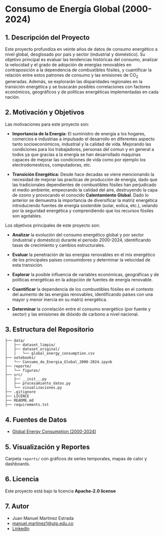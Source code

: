 # Consumo de Energía Global (2000-2024)

## 1. Descripción del Proyecto

Este proyecto profundiza en veinte años de datos de consumo energético a nivel global, desglosado por país y sector (industrial y doméstico). Su objetivo principal es evaluar las tendencias históricas del consumo, analizar la velocidad y el grado de adopción de energías renovables en contraposición a la dependencia de combustibles fósiles, y cuantificar la relación entre estos patrones de consumo y las emisiones de $\text{CO}_2$ generadas. Además, se explorarán las disparidades regionales en la transición energética y se buscarán posibles correlaciones con factores económicos, geográficos y de políticas energéticas implementadas en cada nación.

## 2. Motivación y Objetivos

Las motivaciones para este proyecto son:

- **Importancia de la Energía:** El suministro de energía a los hogares, comercios e industrias a impulsado el desarrollo en diferentes aspecto tanto socioeconómicos, industrial y la calidad de vida. Mejorando las condiciones para los trabajadores, personas del comun y en general a todos ya que gracias a la energía se han desarrollado maquinas capaces de mejorar las condiciones de vida como por ejemplo los electrodomesticos, computadoras, etc.

- **Transición Energética:** Desde hace decadas se viene mencionando la necesidad de mejorar las practicas de producción de energía, dado que las tradicionales dependientes de combustibles fósiles han perjudicado el medio ambiente, empeorando la calidad del aire, destruyendo la capa de ozono y provocando el conocido **Calentamiento Global**. Dado lo anterior se demuestra la importancia de diversificar la matriz energética introduciendo fuentes de energía sostenible (solar, eolica, etc.), velando por la seguridad energética y comprendiendo que los recursos fósiles son agotables.

Los objetivos principales de este proyecto son:

- **Analizar** la evolución del consumo energético global y por sector (industrial y doméstico) durante el periodo 2000-2024, identificando tasas de crecimiento y cambios estructurales.

- **Evaluar** la penetración de las energías renovables en el mix energético de los principales países consumidores y determinar la velocidad de esta transición.

- **Explorar** la posible influencia de variables económicas, geográficas y de políticas energéticas en la adopción de fuentes de energía renovable.

- **Cuantificar** la dependencia de los combustibles fósiles en el contexto del aumento de las energías renovables, identificando países con una mayor y menor inercia en su matriz energética.

- **Determinar** la correlación entre el consumo energético (por fuente y sector) y las emisiones de dióxido de carbono a nivel nacional.

## 3. Estructura del Repositorio
```text
├── data/
│   ├── dataset_limpio/
│   ├── dataset_original/
│   │   └── global_energy_consumption.csv
├── notebooks/
│   └── Consumo_de_Energia_Global_2000-2024.ipynb
├── reporte/
│   └── figuras/
├── src/
│   ├── __init__.py
│   ├── procesamiento_datos.py
│   └── visualizaciones.py
├── .gitignore
├── LICENCE
├── README.md
├── requirements.txt
```
## 4. Fuentes de Datos

- [Global Energy Consumption (2000-2024)](https://www.kaggle.com/datasets/atharvasoundankar/global-energy-consumption-2000-2024)

## 5. Visualización y Reportes

Carpeta `reports/` con gráficos de series temporales, mapas de calor y dashboards.

## 6. Licencia

Este proyecto está bajo la licencia **Apache-2.0 license**

## 7. Autor

- Juan Manuel Martínez Estrada
- manuel.martinez1@utp.edu.co
- [LinkedIn](https://www.linkedin.com/in/juan-manuel-martinez-estrada-8b17b2292/)